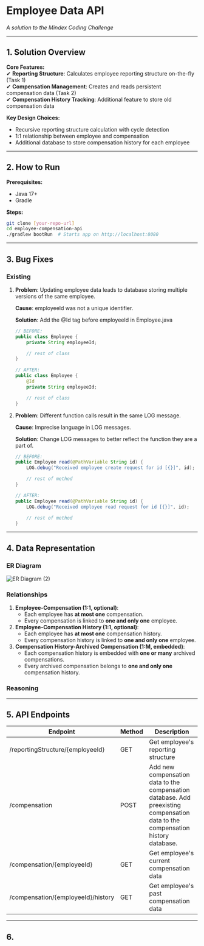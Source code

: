 # Employee Data API
*A solution to the Mindex Coding Challenge*  

---

## 1. Solution Overview
**Core Features:**  
✔ **Reporting Structure**: Calculates employee reporting structure on-the-fly (Task 1)  
✔ **Compensation Management**: Creates and reads persistent compensation data (Task 2)  
✔ **Compensation History Tracking**: Additional feature to store old compensation data

**Key Design Choices:**
- Recursive reporting structure calculation with cycle detection
- 1:1 relationship between employee and compensation
- Additional database to store compensation history for each employee

---

## 2. How to Run
**Prerequisites:**  
- Java 17+  
- Gradle  

**Steps:**  
```bash
git clone [your-repo-url]
cd employee-compensation-api
./gradlew bootRun  # Starts app on http://localhost:8080
```

---

## 3. Bug Fixes

### Existing

1. **Problem**: Updating employee data leads to database storing multiple versions of the same employee.
   
   **Cause**: employeeId was not a unique identifier.

   **Solution**: Add the @Id tag before employeeId in Employee.java
   ```java
   // BEFORE:
   public class Employee {
       private String employeeId;

       // rest of class
   }

   // AFTER:
   public class Employee {
       @Id
       private String employeeId;

       // rest of class
   }
   ```

2. **Problem**: Different function calls result in the same LOG message.

   **Cause**: Imprecise language in LOG messages.

   **Solution**: Change LOG messages to better reflect the function they are a part of.
   ```java
   // BEFORE:
   public Employee read(@PathVariable String id) {
       LOG.debug("Received employee create request for id [{}]", id);

       // rest of method
   }

   // AFTER:
   public Employee read(@PathVariable String id) {
       LOG.debug("Received employee read request for id [{}]", id);

       // rest of method
   }
   ```
   
---

## 4. Data Representation

### ER Diagram

![ER Diagram (2)](https://github.com/user-attachments/assets/58d992c9-357a-48b0-a8bc-5f1c2332dd17)

### Relationships
   1. **Employee-Compensation (1:1, optional)**:
      - Each employee has **at most one** compensation. 
      - Every compensation is linked to **one and only one** employee.
   2. **Employee-Compensation History (1:1, optional)**:
      - Each employee has **at most one** compensation history.
      - Every compensation history is linked to **one and only one** employee.
   3. **Compensation History-Archived Compensation (1:M, embedded)**:
      - Each compensation history is embedded with **one or many** archived compensations.
      - Every archived compensation belongs to **one and only one** compensation history.

### Reasoning

   
   
---

## 5. API Endpoints

|  Endpoint                        | Method | Description |
| ---------------------------      | ------ | ----------- |
| /reportingStructure/{employeeId} | GET | Get employee's reporting structure |
| /compensation | POST | Add new compensation data to the compensation database. Add preexisting compensation data to the compensation history database.|
| /compensation/{employeeId} | GET | Get employee's current compensation data |
| /compensation/{employeeId}/history | GET | Get employee's past compensation data |

---

## 6. 

